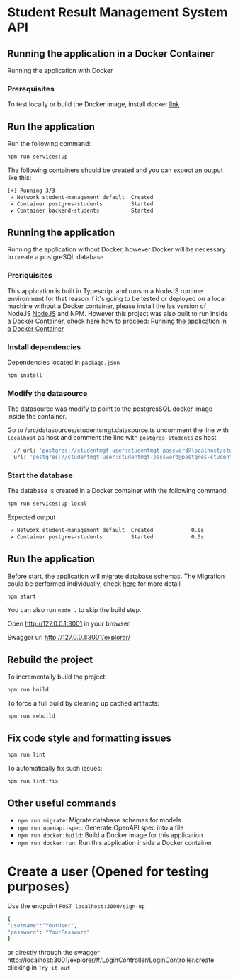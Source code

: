 # Student Result Management System API


## Running the application in a Docker Container

Running the application with Docker

### Prerequisites

To test locally or build the Docker image, install docker [link](https://docs.docker.com/engine/install/)

## Run the application

Run the following command:

```sh
npm run services:up
```

The following containers should be created and you can expect an output like this:

```sh
[+] Running 3/3
 ✔ Network student-management_default  Created                               0.0s
 ✔ Container postgres-students         Started                               0.7s
 ✔ Container backend-students          Started                               1.2s
```

## Running the application

Running the application without Docker, however Docker will be necessary to create a postgreSQL database

### Preriquisites

This application is built in Typescript and runs in a NodeJS runtime environment for that reason if it's going to be tested or deployed on a local machine without a Docker container, please install the las version of NodeJS [NodeJS](https://nodejs.org/en/download) and NPM. However this project was also built to run inside a Docker Container, check here how to proceed: [Running the application in a Docker Container](#running-the-application-in-a-docker-container)

### Install dependencies

Dependencies located in `package.json`

```sh
npm install
```
### Modify the datasource

The datasource was modify to point to the postgresSQL docker image inside the container.

Go to /src/datasources/studentsmgt.datasource.ts uncomment the line with `localhost` as host and comment the line with `postgres-students` as host

```sh
  // url: 'postgres://studentmgt-user:studentmgt-password@localhost/studentsmgt',
  url: 'postgres://studentmgt-user:studentmgt-password@postgres-students/studentsmgt',
```

### Start the database

The database is created in a Docker container with the following command:

```sh
npm run services:up-local
```

Expected output

```sh
 ✔ Network student-management_default  Created            0.0s
 ✔ Container postgres-students         Started            0.5s
```

## Run the application

Before start, the application will migrate database schemas. The Migration could be performed individually, check [here](#other-useful-commands) for more detail

```sh
npm start
```

You can also run `node .` to skip the build step.

Open http://127.0.0.1:3001 in your browser.

Swagger url http://127.0.0.1:3001/explorer/

## Rebuild the project

To incrementally build the project:

```sh
npm run build
```

To force a full build by cleaning up cached artifacts:

```sh
npm run rebuild
```

## Fix code style and formatting issues

```sh
npm run lint
```

To automatically fix such issues:

```sh
npm run lint:fix
```

## Other useful commands

- `npm run migrate`: Migrate database schemas for models
- `npm run openapi-spec`: Generate OpenAPI spec into a file
- `npm run docker:build`: Build a Docker image for this application
- `npm run docker:run`: Run this application inside a Docker container


# Create a user (Opened for testing purposes)

Use the endpoint `POST localhost:3000/sign-up`

```sh
{
"username":"YourUser",
"password": "YourPassword"
}
```

or directly through the swagger http://localhost:3001/explorer/#/LoginController/LoginController.create clicking in `Try it out`

